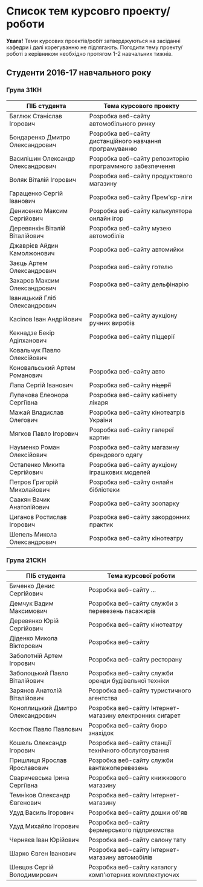 # Список тем курсовго проекту/роботи

**Увага!** Теми курсових проектів/робіт затверджуються на засіданні кафедри і далі корегуванню не підлягають. Погодити тему проекту/роботі з керівником необхідно протягом 1-2 навчальних тижнів.

## Студенти 2016-17 навчального року

### Група 31КН

ПІБ студента | Тема курсового проекту
-------------|-----------------------
Баглюк Станіслав Ігорович | Розробка веб-сайту автомобільного ринку
Бондаренко Дмитро Олександрович | Розробка веб-сайту дистанційного навчання програмуванню
Василішин Олександр Олександрович | Розробка веб-сайту репозиторію программного забезпечення
Воляк Віталій Ігорович | Розробка веб-сайту продуктового магазину
Гаращенко Сергій Іванович | Розробка веб-сайту Прем'єр-ліги
Денисенко Максим Сергійович | Розробка веб-сайту калькулятора онлайн ігор
Деревянкін Віталій Віталійович | Розробка веб-сайту музею автомобілів
Джаврієв Айдин Камолжонович | Розробка веб-сайту автомийки
Заєць Артем Олександрович | Розробка веб-сайту готелю
Захаров Максим Олександрович | Розробка веб-сайту дельфінарію
Іваницький Гліб Олександрович |
Касілов Іван Андрійович | Розробка веб-сайту аукціону ручних виробів
Кекнадзе Бекір Аділханович | Розробка веб-сайту піццерії
Ковальчук Павло Олексійович |
Коновальський Артем Романович | Розробка веб-сайту авто
Лапа Сергій Іванович | Розробка веб-сайту ~~піцерії~~
Лупачова Елеонора Сергіївна | Розробка веб-сайту кабінету лікаря
Мажай Владислав Олегович | Розробка веб-сайту кінотеатрів України
Мягков Павло Ігорович | Розробка веб-сайту галереї картин
Науменко Роман Олексійович | Розробка веб-сайту магазину брендового одягу
Остапенко Микита Сергійович | Розробка веб-сайту аукціону іграшкових моделей
Петров Григорій Миколайович | Розробка веб-сайту онлайн бібліотеки
Саакян Вачик Анатолійович | Розробка веб-сайту зоопарку
Циганов Ростислав Ігорович | Розробка веб-сайту закордонних практик
Шепель Микола Олександрович | Розробка веб-сайту кінотеатру

### Група 21СКН

ПІБ студента | Тема курсової роботи
-------------|---------------------
Биченко Денис Сергійович |  Розробка веб-сайту ...
Демчук Вадим Максимович | Розробка веб-сайту служби з перевезень пасажирів
Деревянко Юрій Сергійович | Розробка веб-сайту кінотеатру
Діденко Микола Вікторович | Розробка веб-сайту
Заболотній Артем Ігорович | Розробка веб-сайту ресторану
Заболоцький Павло Віталійович | Розробка веб-сайту служби оренди будівельної техніки
Зарянов Анатолій Віталійович | Розробка веб-сайту туристичного агентства
Коноплицький Дмитро Олександрович | Розробка веб-сайту Інтернет-магазину електронних сигарет
Костюк Павло Павлович | Розробка веб-сайту бюро знахідок
Кошель Олександр Ігорович | Розробка веб-сайту станції технічного обслуговування
Пришлиця Ярослав Ярославович | Розробка веб-сайту служби вантажоперевезень
Сваричевська Ірина Сергіївна | Розробка веб-сайту книжкового магазину
Темніков Олександр Євгенович | Розробка веб-сайту Інтернет-магазину
Удуд Василь Ігорович | Розробка веб-сайту дошки об'яв
Удуд Михайло Ігорович | Розробка веб-сайту фермерського підприємства
Черняєв Іван Юрійович | Розробка веб-сайту салону тату
Шарко Євген Іванович | Розробка веб-сайту Інтернет-магазину автомобілів
Шевцов Сергій Володимирович | Розробка веб-сайту каталогу комп'ютерних комплектуючих
